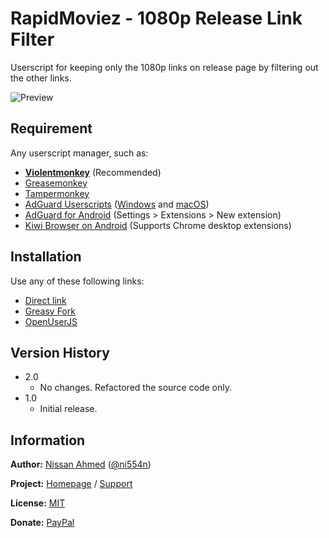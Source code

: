 # RapidMoviez - 1080p Release Link Filter

Userscript for keeping only the 1080p links on release page by filtering out the other links.

![Preview](https://github.com/ni554n/userscripts/raw/master/.images/rapidmoviez-1080p-release-filter.png)

## Requirement

Any userscript manager, such as:

- [**Violentmonkey**](https://violentmonkey.github.io/get-it/) (Recommended)
- [Greasemonkey](https://addons.mozilla.org/en-US/firefox/addon/greasemonkey/)
- [Tampermonkey](https://www.tampermonkey.net/)
- [AdGuard Userscripts](https://kb.adguard.com/en/general/userscripts) ([Windows](https://kb.adguard.com/en/windows/features/extensions) and [macOS](https://kb.adguard.com/en/macos/features/extensions))
- [AdGuard for Android](https://adguard.com/en/adguard-android/overview.html) (Settings > Extensions > New extension)
- [Kiwi Browser on Android](https://play.google.com/store/apps/details?id=com.kiwibrowser.browser) (Supports Chrome desktop extensions)

## Installation

Use any of these following links:

- [Direct link](https://github.com/ni554n/userscripts/raw/master/rapidmoviez/1080p-release-filter/script.user.js)
- [Greasy Fork](https://greasyfork.org/en/scripts/398908-rapidmoviez-1080p-release-link-filter)
- [OpenUserJS](https://openuserjs.org/scripts/ni554n/RapidMoviez_1080p_Release_Link_Filter)

## Version History

- 2.0
  - No changes. Refactored the source code only.
- 1.0
  - Initial release.

## Information

**Author:** [Nissan Ahmed](https://ni554n.github.io) ([@ni554n](https://twitter.com/ni554n))

**Project:** [Homepage](https://github.com/ni554n/userscripts/) / [Support](https://github.com/ni554n/userscripts/issues)

**License:** [MIT](https://github.com/ni554n/userscripts/blob/master/LICENSE)

**Donate:** [PayPal](https://paypal.me/ni554n)
